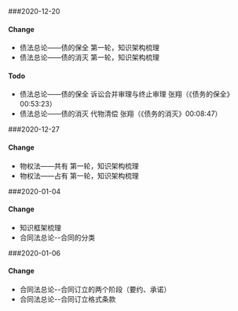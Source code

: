 ###2020-12-20 

#### Change
- 债法总论——债的保全 第一轮，知识架构梳理
- 债法总论——债的消灭 第一轮，知识架构梳理

#### Todo
- 债法总论——债的保全 诉讼合并审理与终止审理  张翔（《债务的保全》00:53:23）
- 债法总论——债的消灭 代物清偿 张翔（《债务的消灭》00:08:47）


###2020-12-27

#### Change
- 物权法——共有 第一轮，知识架构梳理
- 物权法——占有 第一轮，知识架构梳理


###2020-01-04

#### Change
- 知识框架梳理
- 合同法总论--合同的分类


###2020-01-06

#### Change
- 合同法总论--合同订立的两个阶段（要约、承诺）
- 合同法总论--合同订立格式条款
